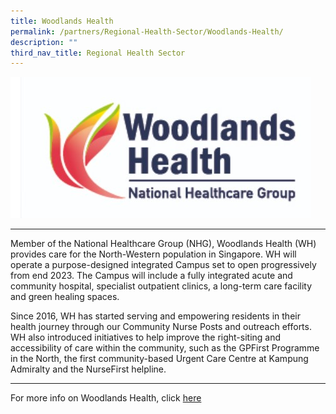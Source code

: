 ```yaml
---
title: Woodlands Health
permalink: /partners/Regional-Health-Sector/Woodlands-Health/
description: ""
third_nav_title: Regional Health Sector
---
```



![](/images/Woodlands%20HEalth.jpg)

---------------------------------------------

Member of the National Healthcare Group (NHG), Woodlands Health (WH) provides care for the North-Western population in Singapore. WH will operate a purpose-designed integrated Campus set to open progressively from end 2023. The Campus will include a fully integrated acute and community hospital, specialist outpatient clinics, a long-term care facility and green healing spaces.

Since 2016, WH has started serving and empowering residents in their health journey through our Community Nurse Posts and outreach efforts. WH also introduced initiatives to help improve the right-siting and accessibility of care within the community, such as the GPFirst Programme in the North, the first community-based Urgent Care Centre at Kampung Admiralty and the NurseFirst helpline. 

--------------------------------------------

For more info on Woodlands Health, click [here](https://www.whc.sg/)